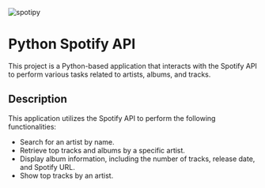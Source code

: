 ![spotipy](https://github.com/aamitd/Python-Spotify-Api/assets/136379508/a678da39-1bd6-4223-bf33-71c6d59a7cfd)
# Python Spotify API

This project is a Python-based application that interacts with the Spotify API to perform various tasks related to artists, albums, and tracks.

## Description

This application utilizes the Spotify API to perform the following functionalities:
- Search for an artist by name.
- Retrieve top tracks and albums by a specific artist.
- Display album information, including the number of tracks, release date, and Spotify URL.
- Show top tracks by an artist.
